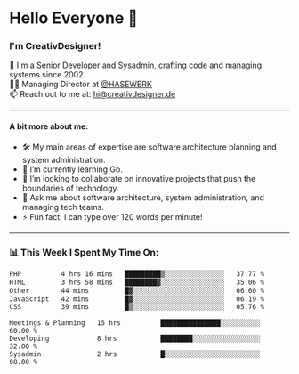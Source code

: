 # Hello Everyone 👋

### I'm CreativDesigner!

🔭 I'm a Senior Developer and Sysadmin, crafting code and managing systems since 2002.  
👨‍💼 Managing Director at [@HASEWERK](https://github.com/HASEWERK)  
📫 Reach out to me at: [hi@creativdesigner.de](mailto:hi@creativdesigner.de)  

---

#### A bit more about me:

- 🛠 My main areas of expertise are software architecture planning and system administration.
- 🌱 I’m currently learning Go.
- 👯 I’m looking to collaborate on innovative projects that push the boundaries of technology.
- 💬 Ask me about software architecture, system administration, and managing tech teams.
- ⚡ Fun fact: I can type over 120 words per minute!  

---

### 📊 **This Week I Spent My Time On:**

<!--START_SECTION:waka-->

```txt
PHP          4 hrs 16 mins   █████████▒░░░░░░░░░░░░░░░   37.77 %
HTML         3 hrs 58 mins   ████████▓░░░░░░░░░░░░░░░░   35.06 %
Other        44 mins         █▓░░░░░░░░░░░░░░░░░░░░░░░   06.60 %
JavaScript   42 mins         █▓░░░░░░░░░░░░░░░░░░░░░░░   06.19 %
CSS          39 mins         █▒░░░░░░░░░░░░░░░░░░░░░░░   05.76 %
```

<!--END_SECTION:waka-->

```text
Meetings & Planning   15 hrs          ███████████████░░░░░░░░░░   60.00 % 
Developing            8 hrs           ████████░░░░░░░░░░░░░░░░░   32.00 % 
Sysadmin              2 hrs           █░░░░░░░░░░░░░░░░░░░░░░░░   08.00 %

